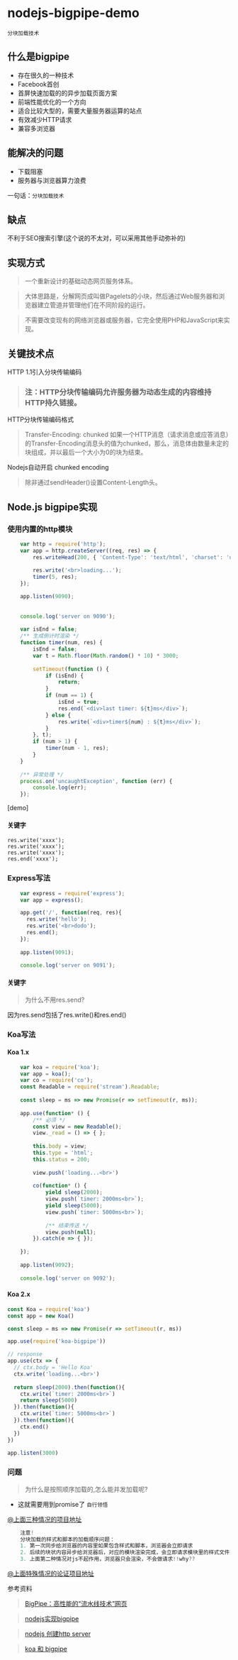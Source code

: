 # nodejs-bigpipe-demo

`分块加载技术`

## 什么是bigpipe

+ 存在很久的一种技术
+ Facebook首创
+ 首屏快速加载的的异步加载页面方案
+ 前端性能优化的一个方向
+ 适合比较大型的，需要大量服务器运算的站点
+ 有效减少HTTP请求
+ 兼容多浏览器

## 能解决的问题

+ 下载阻塞
+ 服务器与浏览器算力浪费

一句话：`分块加载技术`

## 缺点

不利于SEO搜索引擎(这个说的不太对，可以采用其他手动弥补的)

## 实现方式

> 一个重新设计的基础动态网页服务体系。

> 大体思路是，分解网页成叫做Pagelets的小块，然后通过Web服务器和浏览器建立管道并管理他们在不同阶段的运行。

> 不需要改变现有的网络浏览器或服务器，它完全使用PHP和JavaScript来实现。

## 关键技术点

HTTP 1.1引入分块传输编码

> ### 注：HTTP分块传输编码允许服务器为动态生成的内容维持HTTP持久链接。

HTTP分块传输编码格式
> Transfer-Encoding: chunked
如果一个HTTP消息（请求消息或应答消息）的Transfer-Encoding消息头的值为chunked，那么，消息体由数量未定的块组成，并以最后一个大小为0的块为结束。

Nodejs自动开启 chunked encoding
>除非通过sendHeader()设置Content-Length头。

## Node.js bigpipe实现

### 使用内置的http模块

```js
    var http = require('http');
    var app = http.createServer((req, res) => {
        res.writeHead(200, { 'Content-Type': 'text/html', 'charset': 'utf-8' });
    
        res.write('<br>loading...');
        timer(5, res);
    });

    app.listen(9090);
    
    
    console.log('server on 9090');
    
    var isEnd = false;
    /** 生成倒计时渲染 */
    function timer(num, res) {
        isEnd = false;
        var t = Math.floor(Math.random() * 10) * 3000;
    
        setTimeout(function () {
            if (isEnd) {
                return;
            }
            if (num == 1) {
                isEnd = true;
                res.end(`<div>last timer: ${t}ms</div>`);
            } else {
                res.write(`<div>timer${num} : ${t}ms</div>`);
            }
        }, t);
        if (num > 1) {
            timer(num - 1, res);
        }
    }
    
    /** 异常处理 */
    process.on('uncaughtException', function (err) {
        console.log(err);
    });
```    
[demo]

#### 关键字
    res.write('xxxx');
    res.write('xxxx');
    res.write('xxxx');
    res.end('xxxx');
### Express写法

```js
    var express = require('express');
    var app = express();

    app.get('/', function(req, res){
      res.write('hello');
      res.write('<br>dodo');
      res.end();
    });
    
    app.listen(9091);
    
    console.log('server on 9091');
```

#### 关键字

> 为什么不用res.send?

因为res.send包括了res.write()和res.end()

### Koa写法

#### Koa 1.x

```js
    var koa = require('koa');
    var app = koa();
    var co = require('co');
    const Readable = require('stream').Readable;
    
    const sleep = ms => new Promise(r => setTimeout(r, ms));
    
    app.use(function* () {
        /** 必须 */
        const view = new Readable();
        view._read = () => { };
    
        this.body = view;
        this.type = 'html';
        this.status = 200;
    
        view.push('loading...<br>')
    
        co(function* () {
            yield sleep(2000);
            view.push(`timer: 2000ms<br>`);
            yield sleep(5000);
            view.push(`timer: 5000ms<br>`);
            
            /** 结束传送 */
            view.push(null);
        }).catch(e => { });
    
    });
    
    app.listen(9092);
    
    console.log('server on 9092');
```

#### Koa 2.x

```js
const Koa = require('koa')
const app = new Koa()

const sleep = ms => new Promise(r => setTimeout(r, ms))

app.use(require('koa-bigpipe'))

// response
app.use(ctx => {
  // ctx.body = 'Hello Koa'
  ctx.write('loading...<br>')
  
  return sleep(2000).then(function(){
    ctx.write(`timer: 2000ms<br>`)
    return sleep(5000)
  }).then(function(){
    ctx.write(`timer: 5000ms<br>`)
  }).then(function(){
    ctx.end()
  })
})

app.listen(3000)
```

### 问题
> 为什么是按照顺序加载的,怎么能并发加载呢?

+ 这就需要用到promise了 `自行领悟`

[@上面三种情况的项目地址](https://github.com/lduoduo/bigpipe_demo)
```js
    注意!
    分块加载的样式和脚本的加载顺序问题：
    1. 第一次同步给浏览器的内容里如果包含样式和脚本，浏览器会立即请求
    2. 后续的块状内容异步给浏览器后，对应的模块渲染完成，会立即请求模块里的样式文件
    3. 上面第二种情况对js不起作用，浏览器只会渲染，不会做请求!!why??
```
[@上面特殊情况的论证项目地址](https://github.com/lduoduo/mykoa/tree/bigpipe)

参考资料
> [BigPipe：高性能的“流水线技术”网页](https://isux.tencent.com/bigpipe-pipelining-web-pages-for-high-performance.html)

> [nodejs实现bigpipe](https://yuguo.us/weblog/bigpipe-in-nodejs/)

> [nodejs 创建http server](http://blog.csdn.net/swingboard/article/details/43229895)

> [koa 和 bigpipe](http://tech.dianwoda.com/2016/10/26/big-pipe-web-page-rendering-acceleration/)